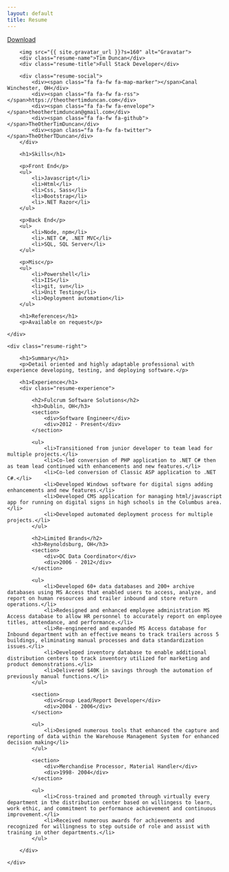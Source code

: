```yaml
---
layout: default
title: Resume
---
```

<div class="no-print"><a href="/Tim Duncan Resume.pdf" title="Download resume" class="btn">Download</a></div>
<div class="resume-body">
    <div class="resume-left">

        <img src="{{ site.gravatar_url }}?s=160" alt="Gravatar">
        <div class="resume-name">Tim Duncan</div>
        <div class="resume-title">Full Stack Developer</div>

        <div class="resume-social">
            <div><span class="fa fa-fw fa-map-marker"></span>Canal Winchester, OH</div>
            <div><span class="fa fa-fw fa-rss"></span>https://theothertimduncan.com</div>
            <div><span class="fa fa-fw fa-envelope"></span>theothertimduncan@gmail.com</div>
            <div><span class="fa fa-fw fa-github"></span>TheOtherTimDuncan</div>
            <div><span class="fa fa-fw fa-twitter"></span>TheOtherTDuncan</div>
        </div>

        <h1>Skills</h1>

        <p>Front End</p>
        <ul>
            <li>Javascript</li>
            <li>Html</li>
            <li>Css, Sass</li>
            <li>Bootstrap</li>
            <li>.NET Razor</li>
        </ul>

        <p>Back End</p>
        <ul>
            <li>Node, npm</li>
            <li>.NET C#, .NET MVC</li>
            <li>SQL, SQL Server</li>
        </ul>

        <p>Misc</p>
        <ul>
            <li>Powershell</li>
            <li>IIS</li>
            <li>git, svn</li>
            <li>Unit Testing</li>
            <li>Deployment automation</li>
        </ul>

        <h1>References</h1>
        <p>Available on request</p>

    </div>

    <div class="resume-right">

        <h1>Summary</h1>
        <p>Detail oriented and highly adaptable professional with experience developing, testing, and deploying software.</p>

        <h1>Experience</h1>
        <div class="resume-experience">

            <h2>Fulcrum Software Solutions</h2>
            <h3>Dublin, OH</h3>
            <section>
                <div>Software Engineer</div>
                <div>2012 - Present</div>
            </section>

            <ul>
                <li>Transitioned from junior developer to team lead for multiple projects.</li>
                <li>Co-led conversion of PHP application to .NET C# then as team lead continued with enhancements and new features.</li>
                <li>Co-led conversion of Classic ASP application to .NET C#.</li>
                <li>Developed Windows software for digital signs adding enhancements and new features.</li>
                <li>Developed CMS application for managing html/javascript app for running on digital signs in high schools in the Columbus area.</li>
                <li>Developed automated deployment process for multiple projects.</li>
            </ul>

            <h2>Limited Brands</h2>
            <h3>Reynoldsburg, OH</h3>
            <section>
                <div>DC Data Coordinator</div>
                <div>2006 - 2012</div>
            </section>

            <ul>
                <li>Developed 60+ data databases and 200+ archive databases using MS Access that enabled users to access, analyze, and report on human resources and trailer inbound and store return operations.</li>
                <li>Redesigned and enhanced employee administration MS Access database to allow HR personnel to accurately report on employee titles, attendance, and performance.</li>
                <li>Re-engineered and expanded MS Access database for Inbound department with an effective means to track trailers across 5 buildings, eliminating manual processes and data standardization issues.</li>
                <li>Developed inventory database to enable additional distribution centers to track inventory utilized for marketing and product demonstrations.</li>
                <li>Delivered $40K in savings through the automation of previously manual functions.</li>
            </ul>

            <section>
                <div>Group Lead/Report Developer</div>
                <div>2004 - 2006</div>
            </section>

            <ul>
                <li>Designed numerous tools that enhanced the capture and reporting of data within the Warehouse Management System for enhanced decision making</li>
            </ul>

            <section>
                <div>Merchandise Processor, Material Handler</div>
                <div>1998- 2004</div>
            </section>

            <ul>
                <li>Cross-trained and promoted through virtually every department in the distribution center based on willingess to learn, work ethic, and commitment to performance achievement and continuous improvement.</li>
                <li>Received numerous awards for achievements and recognized for willingness to step outside of role and assist with training in other departments.</li>
            </ul>

        </div>

    </div>

</div>